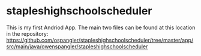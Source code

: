 # stapleshighschoolscheduler
This is my first Andriod App. The main two files can be found at this location in the repository: https://github.com/ospangler/stapleshighschoolscheduler/tree/master/app/src/main/java/owenspangler/stapleshighschoolscheduler
